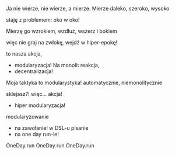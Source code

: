 Ja nie wierze,
nie wierze, a mierze.
Mierze daleko, szeroko, wysoko

staję z problemem:
oko w oko!

Mierzę go wzrokiem,
wzdłuż, wszerz i bokiem

więc nie graj na zwłokę,
wejdź w hiper-epokę!


to nasza akcja,
- modularyzacja!
Na monolit reakcja, 
- decentralizacja!


Moja taktyka to modularystyka!
automatycznie, niemonolitycznie

sklejasz?!
więc... akcja!

- hiper modularyzacja!

modularyzowanie 
- na zawołanie!
w DSL-u pisanie
- na one day run-ie!

OneDay.run
OneDay.run
OneDay.run
